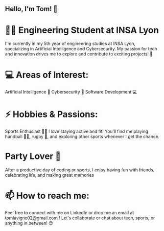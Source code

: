 ## Hello, I'm Tom! 👋
# 🧑‍🎓 Engineering Student at INSA Lyon
I'm currently in my 5th year of engineering studies at INSA Lyon, specializing in Artificial Intelligence and Cybersecurity. My passion for tech and innovation drives me to explore and contribute to exciting projects! 🚀
# 💻 Areas of Interest:
Artificial Intelligence 🤖
Cybersecurity 🔐
Software Development 💻

# ⚡ Hobbies & Passions:
Sports Enthusiast 🏋️‍♂️
I love staying active and fit! You'll find me playing handball 🤾‍♂️, rugby 🏉, and exploring other sports whenever I get the chance.

# Party Lover 🎉
After a productive day of coding or sports, I enjoy having fun with friends, celebrating life, and making great memories

# 📫 How to reach me:
Feel free to connect with me on LinkedIn or drop me an email at tomlavigne02@gmail.com ! Let's collaborate or chat about tech, sports, or anything in between! 😊
